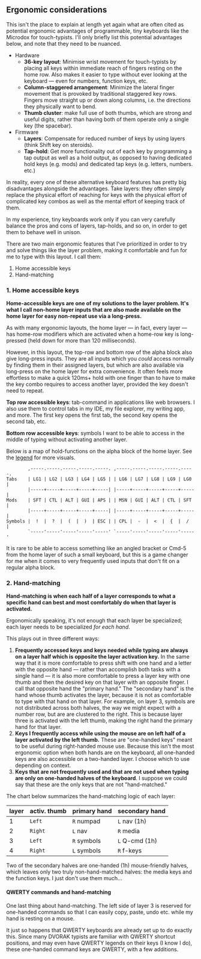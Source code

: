## Ergonomic considerations

This isn't the place to explain at length yet again what are often cited as potential ergonomic advantages of programmable, tiny keyboards like the Microdox for touch-typists. I'll only briefly list this potential advantages below, and note that they need to be nuanced.

- Hardware 
  - **36-key layout**: Minimise wrist movement for touch-typists by placing all keys within immediate reach of fingers resting on the home row. Also makes it easier to type without ever looking at the keyboard — even for numbers, function keys, etc.
  - **Column-staggered arrangement**: Minimize the lateral finger movement that is provoked by traditional staggered key rows. Fingers move straight up or down along columns, i.e. the directions they physically want to bend.
  - **Thumb cluster**: make full use of both thumbs, which are strong and useful digits, rather than having both of them operate only a single key (the spacebar).
- Firmware
  - **Layers**: Compensate for reduced number of keys by using layers (think Shift key on steroids).
  - **Tap-hold**: Get more functionality out of each key by programming a tap output as well as a hold output, as opposed to having dedicated hold keys (e.g. mods) and dedicated tap keys (e.g. letters, numbers. etc.)

In reality, every one of these alternative keyboard features has pretty big disadvantages alongside the advantages. Take layers: they often simply replace the physical effort of reaching for keys with the physical effort of complicated key combos as well as the mental effort of keeping track of them.

In my experience, tiny keyboards work only if you can very carefully balance the pros and cons of layers, tap-holds, and so on, in order to get them to behave well in unison.

There are two main ergonomic features that I've prioritized in order to try and solve things like the layer problem, making it comfortable and fun for me to type with this layout. I call them:

1. Home accessible keys
2. Hand-matching


### 1. Home accessible keys

**Home-accessible keys are one of my solutions to the layer problem. It's what I call non-home layer inputs that are also made available on the home layer for easy non-repeat use via a long-press.**

As with many ergonomic layouts, the home layer — in fact, every layer — has home-row modifiers which are activated when a home-row key is long-pressed (held down for more than 120 milliseconds).

However, in this layout, the top-row and bottom row of the alpha block also give long-press inputs. They are all inputs which you _could_ access normally by finding them in their assigned layers, but which are also available via long-press on the home layer for extra convenience. It often feels more effortless to make a quick 120ms+ hold with one finger than to have to make the key combo requires to access another layer, provided the key doesn't need to repeat.

**Top row accessible keys**: tab-command in applications like web browsers. I also use them to control tabs in my IDE, my file explorer, my writing app, and more. The first key opens the first tab, the second key opens the second tab, etc.

**Bottom row accessible keys**: symbols I want to be able to access in the middle of typing without activating another layer.

Below is a map of hold-functions on the alpha block of the home layer. See the [legend](#legend) for more visuals.

```
        ,-----.-----.-----.-----.-----. ,-----.-----.-----.-----.-----.
Tabs    | LG1 | LG2 | LG3 | LG4 | LG5 | | LG6 | LG7 | LG8 | LG9 | LG0 |
        |-----+-----+-----+-----+-----| |-----+-----+-----+-----+-----|
Mods    | SFT | CTL | ALT | GUI | APS | | MSN | GUI | ALT | CTL | SFT |
        |-----+-----+-----+-----+-----| |-----+-----+-----+-----+-----|
Symbols |  !  |  ?  |  (  |  )  | ESC | | CPL |  -  |  <  |  {  |  /  |
        `-----'-----'-----'-----'-----' `-----'-----'-----'-----'-----'
```

It is rare to be able to access something like an angled bracket or Cmd-5 from the home layer of such a small keyboard, but this is a game changer for me when it comes to very frequently used inputs that don't fit on a regular alpha block.


### 2. Hand-matching

**Hand-matching is when each half of a layer corresponds to what a specific hand can best and most comfortably do when that layer is activated.**

Ergonomically speaking, it's not enough that each layer be specialized; each layer needs to be specialized _for each hand_. 

This plays out in three different ways:

1. **Frequently accessed keys and keys needed while typing are always on a layer half which is opposite the layer activation key.** In the same way that it is more comfortable to press shift with one hand and a letter with the opposite hand — rather than accomplish both tasks with a single hand — it is also more comfortable to press a layer key with one thumb and then the desired key on that layer with an opposite finger. I call that opposite hand the "primary hand." The "secondary hand" is the hand whose thumb activates the layer, because it is not as comfortable to type with that hand on that layer. For example, on layer 3, symbols are not distributed across both halves, the way we might expect with a number row, but are are clustered to the right. This is because layer three is activated with the left thumb, making the right hand the primary hand for that layer.
2. **Keys I frequently access while using the mouse are on left half of a layer activated by the left thumb.** These are "one-handed keys" meant to be useful during right-handed mouse use. Because this isn't the most ergonomic option when both hands are on the keyboard, all one-handed keys are also accessible on a two-handed layer. I choose which to use depending on context.
3. **Keys that are not frequently used and that are not used when typing are only on one-handed halves of the keyboard**. I suppose we could say that these are the only keys that are not "hand-matched."

The chart below summarizes the hand-matching logic of each layer:

| layer | activ. thumb | primary hand | secondary hand |
| ----- | ------------ | ------------ | -------------- |
| 1     | `Left`       | `R` numpad   | `L` nav (1h)   |
| 2     | `Right`      | `L` nav      | `R` media      |
| 3     | `Left`       | `R` symbols  | `L` Q-cmd (1h) |
| 4     | `Right`      | `L` symbols  | `R` f-keys     |

Two of the secondary halves are one-handed (1h) mouse-friendly halves, which leaves only two truly non-hand-matched halves: the media keys and the function keys. I just don't use them much…

#### QWERTY commands and hand-matching

One last thing about hand-matching. The left side of layer 3 is reserved for one-handed commands so that I can easily copy, paste, undo etc. while my hand is resting on a mouse.

It just so happens that QWERTY keyboards are already set up to do exactly this. Since many DVORAK typists are familiar with QWERTY shortcut positions, and may even have QWERTY legends on their keys (I know I do), these one-handed command keys are QWERTY, with a few additions.